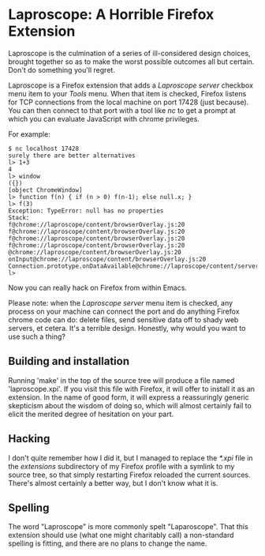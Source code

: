 Laproscope: A Horrible Firefox Extension
========================================

Laproscope is the culmination of a series of ill-considered design choices,
brought together so as to make the worst possible outcomes all but certain.
Don't do something you'll regret.

Laproscope is a Firefox extension that adds a _Laproscope server_ checkbox
menu item to your _Tools_ menu. When that item is checked, Firefox listens
for TCP connections from the local machine on port 17428 (just because).
You can then connect to that port with a tool like _nc_ to get a prompt at
which you can evaluate JavaScript with chrome privileges.

For example:

    $ nc localhost 17428
    surely there are better alternatives
    l> 1+3
    4
    l> window
    ({})
    [object ChromeWindow]
    l> function f(n) { if (n > 0) f(n-1); else null.x; } 
    l> f(3)
    Exception: TypeError: null has no properties
    Stack:
    f@chrome://laproscope/content/browserOverlay.js:20
    f@chrome://laproscope/content/browserOverlay.js:20
    f@chrome://laproscope/content/browserOverlay.js:20
    f@chrome://laproscope/content/browserOverlay.js:20
    @chrome://laproscope/content/browserOverlay.js:20
    onInput@chrome://laproscope/content/browserOverlay.js:20
    Connection.prototype.onDataAvailable@chrome://laproscope/content/server.js:110
    l>

Now you can really hack on Firefox from within Emacs.

Please note: when the _Laproscope server_ menu item is checked, any process
on your machine can connect the port and do anything Firefox chrome code
can do: delete files, send sensitive data off to shady web servers, et
cetera. It's a terrible design. Honestly, why would you want to use such a
thing?

Building and installation
-------------------------

Running 'make' in the top of the source tree will produce a file named
'laproscope.xpi'. If you visit this file with Firefox, it will offer to
install it as an extension. In the name of good form, it will express a
reassuringly generic skepticism about the wisdom of doing so, which will
almost certainly fail to elicit the merited degree of hesitation on your
part.

Hacking
-------

I don't quite remember how I did it, but I managed to replace the _*.xpi_
file in the _extensions_ subdirectory of my Firefox profile with a symlink
to my source tree, so that simply restarting Firefox reloaded the current
sources. There's almost certainly a better way, but I don't know what it
is.

Spelling
--------

The word "Laproscope" is more commonly spelt "Laparoscope". That this
extension should use (what one might charitably call) a non-standard
spelling is fitting, and there are no plans to change the name.
